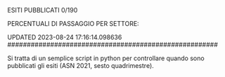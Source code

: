 ESITI PUBBLICATI 0/190 

PERCENTUALI DI PASSAGGIO PER SETTORE:

UPDATED 2023-08-24 17:16:14.098636
###################################################### 

Si tratta di un semplice script in python per controllare quando sono pubblicati gli esiti (ASN 2021, sesto quadrimestre).

